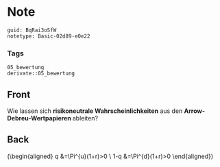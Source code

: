 # Note
```
guid: BqRai3oSfW
notetype: Basic-02d89-e0e22
```

### Tags
```
05_bewertung
derivate::05_bewertung
```

## Front
Wie lassen sich <b>risikoneutrale Wahrscheinlichkeiten</b> aus den <b>Arrow-Debreu-Wertpapieren </b>ableiten?

## Back
\(\begin{aligned} q &=\Pi^{u}(1+r)>0 \\ 1-q &=\Pi^{d}(1+r)>0 \end{aligned}\)
